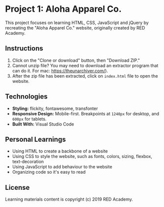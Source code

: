 # Project 1: Aloha Apparel Co.

This project focuses on learning HTML, CSS, JavaScript and jQuery by recreating the "Aloha Apparel Co." website, originally created by RED Academy.

## **Instructions**
1. Click on the "Clone or download" button, then "Download ZIP." 
2. Cannot unzip file? You may need to download an extractor program that can do it. For mac: https://theunarchiver.com/). 
3. After the zip file has been extracted, click on `index.html` file to open the website.

## **Technologies**
* **Styling:** flickity, fontawesome, transfonter
* **Responsive Design:** Mobile-first. Breakpoints at `1240px` for desktop, and `600px` for tablets.
* **Built With:** Visual Studio Code 

## **Personal Learnings**
* Using HTML to create a backbone of a website
* Using CSS to style the website, such as fonts, colors, sizing, flexbox, text-decoration
* Using JavaScript to add behaviour to the website
* Organizing code so it's easy to read

## **License**
Learning materials content is copyright (c) 2019 RED Academy. 
